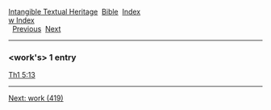 [Intangible Textual Heritage](../../index)  [Bible](../index) 
[Index](index)   
[w Index](_w_)  
  [Previous](c12574)  [Next](c12576) 

------------------------------------------------------------------------

### &lt;work's&gt; 1 entry

[Th1 5:13](../kjv/th1005.htm#013)  

------------------------------------------------------------------------

[Next: work (419)](c12576)
